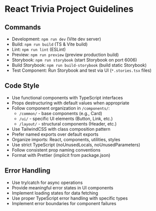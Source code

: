 # React Trivia Project Guidelines

## Commands
- Development: `npm run dev` (Vite dev server)
- Build: `npm run build` (TS & Vite build)
- Lint: `npm run lint` (ESLint)
- Preview: `npm run preview` (preview production build)
- Storybook: `npm run storybook` (start Storybook on port 6006)
- Build Storybook: `npm run build-storybook` (build static Storybook)
- Test Component: Run Storybook and test via UI (`*.stories.tsx` files)

## Code Style
- Use functional components with TypeScript interfaces
- Props destructuring with default values when appropriate
- Follow component organization in `/components/`:
  - `/common/` - base components (e.g., Card)
  - `/ui/` - specific UI elements (Button, Link, etc.)
  - `/layout/` - structural components (Header, etc.)
- Use TailwindCSS with class composition pattern
- Prefer named exports over default exports
- Organize imports: React, components, utilities, styles
- Use strict TypeScript (noUnusedLocals, noUnusedParameters)
- Follow consistent prop naming conventions
- Format with Prettier (implicit from package.json)

## Error Handling
- Use try/catch for async operations
- Provide meaningful error states in UI components
- Implement loading states for data fetching
- Use proper TypeScript error handling with specific types
- Implement error boundaries for component failures